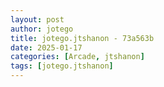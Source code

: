```yaml
---
layout: post
author: jotego
title: jotego.jtshanon - 73a563b
date: 2025-01-17
categories: [Arcade, jtshanon]
tags: [jotego.jtshanon]
---
```


